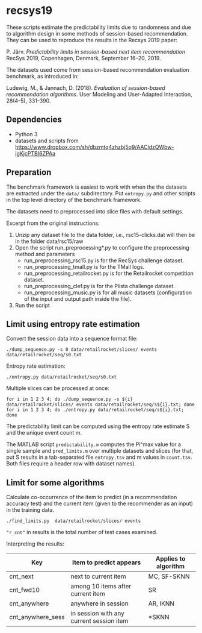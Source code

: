 # recsys19

These scripts estimate the predictability limits due to randomness and
due to algorithm design in some methods of session-based recommendation.
They can be used to reproduce the results in the Recsys 2019 paper:

P. Järv. *Predictability limits in session-based next item recommendation* RecSys 2019, Copenhagen, Denmark, September 16–20, 2019.

The datasets used come from session-based recommendation evaluation
benchmark, as introduced in:

Ludewig, M., & Jannach, D. (2018). *Evaluation of session-based recommendation algorithms*. User Modeling and User-Adapted Interaction, 28(4-5), 331-390.

## Dependencies

- Python 3
- datasets and scripts from  https://www.dropbox.com/sh/dbzmtq4zhzbj5o9/AACldzQWbw-igKjcPTBI6ZPAa

## Preparation

The benchmark framework is easiest to work with when the the datasets
are extracted under the `data/` subdirectory. Put `entropy.py` and other
scripts in the top level directory of the benchmark framework.

The datasets need to preprocessed into slice files with default settings.

Excerpt from the original instructions:

  1. Unzip any dataset file to the data folder, i.e., rsc15-clicks.dat will then be in the folder data/rsc15/raw
  2. Open the script run_preprocessing\*.py to configure the preprocessing method and parameters
        * run_preprocessing_rsc15.py is for the RecSys challenge dataset.
        * run_preprocessing_tmall.py is for the TMall logs.
        * run_preprocessing_retailrocket.py is for the Retailrocket competition dataset.
        * run_preprocessing_clef.py is for the Plista challenge dataset.
        * run_preprocessing_music.py is for all music datasets (configuration of the input and output path inside the file).
  3. Run the script

## Limit using entropy rate estimation

Convert the session data into a sequence format file:

```
./dump_sequence.py -s 0 data/retailrocket/slices/ events data/retailrocket/seq/s0.txt
```

Entropy rate estimation:

```
./entropy.py data/retailrocket/seq/s0.txt
```

Multiple slices can be processed at once:

```
for i in 1 2 3 4; do ./dump_sequence.py -s ${i} data/retailrocket/slices/ events data/retailrocket/seq/s${i}.txt; done
for i in 1 2 3 4; do ./entropy.py data/retailrocket/seq/s${i}.txt; done
```

The predictability limit can be computed using the entropy rate estimate
S and the unique event count m.

The MATLAB script `predictability.m` computes the Pi^max value for a single
sample and `pred_limits.m` over multiple datasets and slices (for that, put S
results in a tab-separated file `entropy.tsv` and m values in `count.tsv`. Both
files require a header row with dataset names).

## Limit for some algorithms

Calculate co-occurrence of the item to predict (in a recommendation
accuracy test) and the current item (given to the recommender as an input)
in the training data.

```
./find_limits.py  data/retailrocket/slices/ events
```

`"r_cnt"` in results is the total number of test cases examined.

Interpreting the results:

| Key        | Item to predict appears | Applies to algorithm  |
| ------------- | ------------- | ----- |
| cnt_next      | next to current item | MC, SF-SKNN |
| cnt_fwd10     | among 10 items after current item | SR |
| cnt_anywhere  | anywhere in session | AR, IKNN |
| cnt_anywhere_sess | in session with any current session item | \*SKNN |


